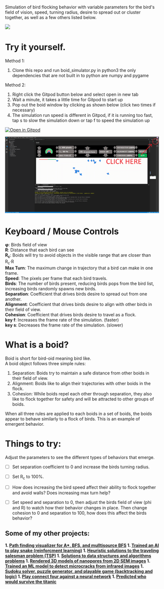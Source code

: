 Simulation of bird flocking behavior with variable parameters for the bird's field of vision, speed, turning radius, desire to spread out or cluster together, as well as a few others listed below. 

<img src="./graphics/gui_demo.gif">

# Try it yourself.

Method 1: <br>
1. Clone this repo and run boid_simulator.py in python3 the only dependencies that are not built in to python are numpy and pygame

Method 2:<br>
1. Right click the Gitpod button below and select open in new tab
2. Wait a minute, it takes a little time for Gitpod to start up
3. Pop out the boid window by clicking as shown below (click two times if necessary)
4. The simulation run speed is different in Gitpod, if it is running too fast, tap s to slow the simulation down or tap f to speed the simulation up

[![Open in Gitpod](https://gitpod.io/button/open-in-gitpod.svg)](https://gitpod.io/#https://github.com/LPRowe/boid)

<img src="./graphics/boid_pop.png">

# Keyboard / Mouse Controls

<b>&phi;</b>: Birds field of view<br>
<b>R</b>: Distance that each bird can see<br>
<b>R<sub>c</sub></b>: Boids will try to avoid objects in the visible range that are closer than R<sub>c</sub>&middot;R<br>
<b>Max Turn</b>: The maximum change in trajectory that a bird can make in one frame.<br>
<b>Speed</b>: The pixels per frame that each bird travels.<br>
<b>Birds</b>: The number of birds present, reducing birds pops from the bird list, increasing birds randomly spawns new birds.<br>
<b>Separation</b>: Coefficient that drives birds desire to spread out from one another.<br>
<b>Alignment</b>: Coefficient that drives birds desire to align with other birds in their field of view.<br>
<b>Cohesion</b>: Coefficient that drives birds desire to travel as a flock.<br>
<b>key f</b>: Increases the frame rate of the simulation. (faster)<br>
<b>key s</b>: Decreases the frame rate of the simulation. (slower)<br>


# What is a boid?

Boid is short for bird-oid meaning bird like.  <br>
A boid object follows three simple rules:
1. Separation: Boids try to maintain a safe distance from other boids in their field of view.
2. Alignment: Boids like to align their trajectories with other boids in the flock.
3. Cohesion: While boids repel each other through separation, they also like to flock together for safety and will be attracted to other groups of boids.

When all three rules are applied to each boids in a set of boids, the boids appear to behave similarly to a flock of birds.  This is an example of emergent behavior.  

# Things to try:

Adjust the parameters to see the different types of behaviors that emerge.

- [ ] Set separation coefficient to 0 and increase the birds turning radius.
- [ ] Set R<sub>c</sub> to 100%.
- [ ] How does increasing the bird speed affect their ability to flock together and avoid walls? Does increasing max turn help?
- [ ] Set speed and separation to 0, then adjust the birds field of view (phi and R) to watch how their behavior changes in place.  Then change cohesion to 0 and separation to 100, how does this affect the birds behavior?


## Some of my other projects:

<b>
1. <a href="https://github.com/LPRowe/path-finding-visualizer">Path finding visualizer for A*, BFS, and mulltisource BFS</a>
1. <a href="https://github.com/LPRowe/genetic-algorithm">Trained an AI to play snake (reinforcment learning)</a>
1. <a href="https://github.com/LPRowe/traveling-salesman-problem">Heuristic solutions to the traveling salesman problem (TSP)</a>
1. <a href="https://github.com/LPRowe/coding-interview-practice">Solutions to data structures and algorithms problems</a>
1. <a href="https://github.com/LPRowe/3D-nanopore-reconstruction">Rendered 3D models of nanopores from 2D SEM images</a>
1. <a href="https://github.com/LPRowe/bowtie-defect-identification">Trained an ML model to detect microcracks from infrared images</a>
1. <a href="https://github.com/LPRowe/sudoku">Sudoku solver, puzzle generator, and playable game (backtracking and logic)</a>
1. <a href="https://github.com/LPRowe/connect-four-kaggle">Play connect four against a neural network</a>
1. <a href="https://github.com/LPRowe/titanic">Predicted who would survive the titanic</a>
</b>